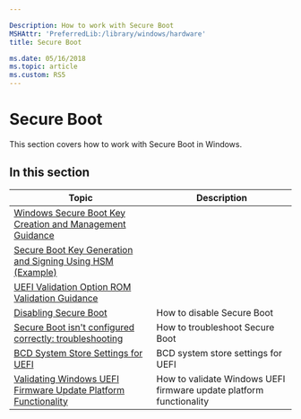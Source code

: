 ```yaml
---

Description: How to work with Secure Boot 
MSHAttr: 'PreferredLib:/library/windows/hardware'
title: Secure Boot

ms.date: 05/16/2018
ms.topic: article
ms.custom: RS5
---
```


# Secure Boot

This section covers how to work with Secure Boot in Windows.

## In this section

| Topic | Description |
|  --- | ---  |
| [Windows Secure Boot Key Creation and Management Guidance](windows-secure-boot-key-creation-and-management-guidance.md) |
| [Secure Boot Key Generation and Signing Using HSM (Example)](secure-boot-key-generation-and-signing-using-hsm--example.md) |
| [UEFI Validation Option ROM Validation Guidance](uefi-validation-option-rom-validation-guidance.md) |
| [Disabling Secure Boot](disabling-secure-boot.md) | How to disable Secure Boot |
| [Secure Boot isn't configured correctly: troubleshooting](secure-boot-isnt-configured-correctly-troubleshooting.md) | How to troubleshoot Secure Boot |
| [BCD System Store Settings for UEFI](bcd-system-store-settings-for-uefi.md) | BCD system store settings for UEFI |
| [Validating Windows UEFI Firmware Update Platform Functionality](validating-windows-uefi-firmware-update-platform-functionality.md) | How to validate Windows UEFI firmware update platform functionality |
